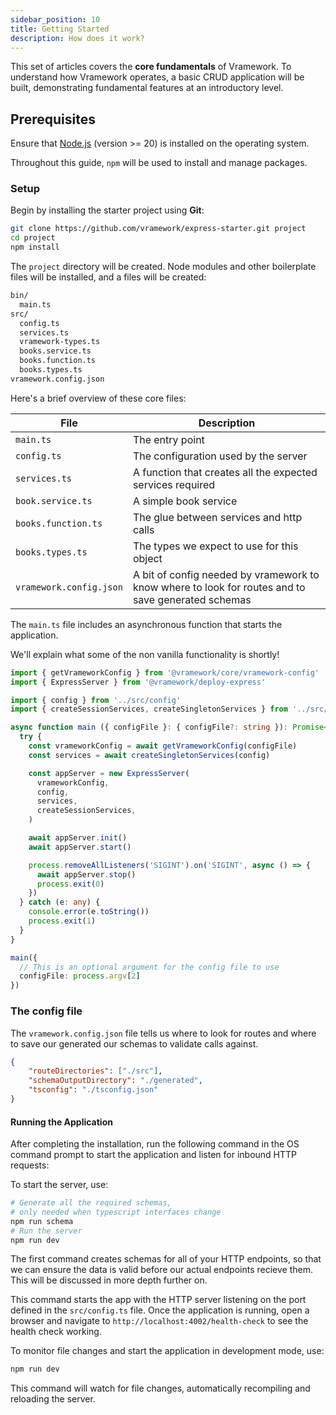 ```yaml
---
sidebar_position: 10
title: Getting Started
description: How does it work?
---
```


This set of articles covers the **core fundamentals** of Vramework. To understand how Vramework operates, a basic CRUD application will be built, demonstrating fundamental features at an introductory level.

## Prerequisites

Ensure that [Node.js](https://nodejs.org) (version >= 20) is installed on the operating system.

Throughout this guide, `npm` will be used to install and manage packages.

### Setup

Begin by installing the starter project using **Git**:

```bash
git clone https://github.com/vramework/express-starter.git project
cd project
npm install
```

The `project` directory will be created. Node modules and other boilerplate files will be installed, and a files will be created:

```bash
bin/
  main.ts
src/
  config.ts
  services.ts
  vramework-types.ts
  books.service.ts
  books.function.ts
  books.types.ts
vramework.config.json
```

Here's a brief overview of these core files:

| **File**                    | **Description**                                                                                             |
|-----------------------------|-------------------------------------------------------------------------------------------------------------|
| `main.ts`                   | The entry point                                                                                           |
| `config.ts`                 | The configuration used by the server                                                                      |
| `services.ts`               | A function that creates all the expected services required                                                 |
| `book.service.ts` | A simple book service                                                                                     |
| `books.function.ts`  | The glue between services and http calls
| `books.types.ts`  | The types we expect to use for this object                                                            |
| `vramework.config.json`  | A bit of config needed by vramework to know where to look for routes and to save generated schemas                                                            |

The `main.ts` file includes an asynchronous function that starts the application.

We'll explain what some of the non vanilla functionality is shortly!

```typescript
import { getVrameworkConfig } from '@vramework/core/vramework-config'
import { ExpressServer } from '@vramework/deploy-express'

import { config } from '../src/config'
import { createSessionServices, createSingletonServices } from '../src/services'

async function main ({ configFile }: { configFile?: string }): Promise<void> {
  try {
    const vrameworkConfig = await getVrameworkConfig(configFile)
    const services = await createSingletonServices(config)

    const appServer = new ExpressServer(
      vrameworkConfig,
      config, 
      services,
      createSessionServices,
    )

    await appServer.init()
    await appServer.start()

    process.removeAllListeners('SIGINT').on('SIGINT', async () => {
      await appServer.stop()
      process.exit(0)
    })
  } catch (e: any) {
    console.error(e.toString())
    process.exit(1)
  }
}

main({
  // This is an optional argument for the config file to use
  configFile: process.argv[2]
})
```

### The config file

The `vramework.config.json` file tells us where to look for routes and where to save our generated our schemas to validate calls against.

```json
{
    "routeDirectories": ["./src"],
    "schemaOutputDirectory": "./generated",
    "tsconfig": "./tsconfig.json"
}
```

#### Running the Application

After completing the installation, run the following command in the OS command prompt to start the application and listen for inbound HTTP requests:

To start the server, use:

```bash
# Generate all the required schemas, 
# only needed when typescript interfaces change
npm run schema
# Run the server
npm run dev
```

The first command creates schemas for all of your HTTP endpoints, so that we can ensure the data is valid before our actual endpoints recieve them. This will be discussed in more depth further on.

This command starts the app with the HTTP server listening on the port defined in the `src/config.ts` file. Once the application is running, open a browser and navigate to `http://localhost:4002/health-check` to see the health check working.

To monitor file changes and start the application in development mode, use:

```bash
npm run dev
```

This command will watch for file changes, automatically recompiling and reloading the server.
